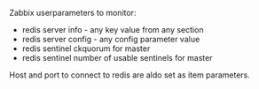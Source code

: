 Zabbix userparameters to monitor:

  - redis server info - any key value from any section
  - redis server config - any config parameter value
  - redis sentinel ckquorum for master
  - redis sentinel number of usable sentinels for master

Host and port to connect to redis are aldo set as item parameters.

